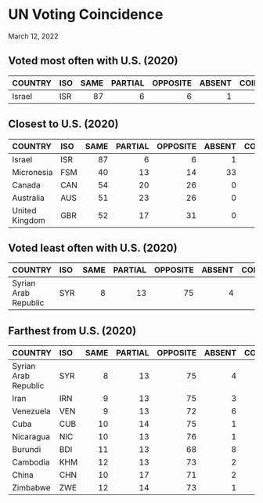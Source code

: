 UN Voting Coincidence
================
March 12, 2022

## Voted most often with U.S. (2020)

| COUNTRY | ISO | SAME | PARTIAL | OPPOSITE | ABSENT | COINCIDENCE |
|:--------|:----|-----:|--------:|---------:|-------:|------------:|
| Israel  | ISR |   87 |       6 |        6 |      1 |        0.91 |

## Closest to U.S. (2020)

| COUNTRY        | ISO | SAME | PARTIAL | OPPOSITE | ABSENT | COINCIDENCE |
|:---------------|:----|-----:|--------:|---------:|-------:|------------:|
| Israel         | ISR |   87 |       6 |        6 |      1 |        0.91 |
| Micronesia     | FSM |   40 |      13 |       14 |     33 |        0.69 |
| Canada         | CAN |   54 |      20 |       26 |      0 |        0.64 |
| Australia      | AUS |   51 |      23 |       26 |      0 |        0.63 |
| United Kingdom | GBR |   52 |      17 |       31 |      0 |        0.61 |

## Voted least often with U.S. (2020)

| COUNTRY              | ISO | SAME | PARTIAL | OPPOSITE | ABSENT | COINCIDENCE |
|:---------------------|:----|-----:|--------:|---------:|-------:|------------:|
| Syrian Arab Republic | SYR |    8 |      13 |       75 |      4 |        0.15 |

## Farthest from U.S. (2020)

| COUNTRY              | ISO | SAME | PARTIAL | OPPOSITE | ABSENT | COINCIDENCE |
|:---------------------|:----|-----:|--------:|---------:|-------:|------------:|
| Syrian Arab Republic | SYR |    8 |      13 |       75 |      4 |        0.15 |
| Iran                 | IRN |    9 |      13 |       75 |      3 |        0.16 |
| Venezuela            | VEN |    9 |      13 |       72 |      6 |        0.16 |
| Cuba                 | CUB |   10 |      14 |       75 |      1 |        0.17 |
| Nicaragua            | NIC |   10 |      13 |       76 |      1 |        0.17 |
| Burundi              | BDI |   11 |      13 |       68 |      8 |        0.19 |
| Cambodia             | KHM |   12 |      13 |       73 |      2 |        0.19 |
| China                | CHN |   10 |      17 |       71 |      2 |        0.19 |
| Zimbabwe             | ZWE |   12 |      14 |       73 |      1 |        0.19 |
